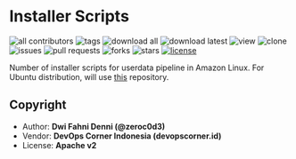 # Installer Scripts

![all contributors](https://img.shields.io/github/contributors/devopscorner/scripts)
![tags](https://img.shields.io/github/v/tag/devopscorner/scripts?sort=semver)
![download all](https://img.shields.io/github/downloads/devopscorner/scripts/total.svg)
![download latest](https://img.shields.io/github/downloads/devopscorner/scripts/1.0/total)
![view](https://views.whatilearened.today/views/github/devopscorner/scripts.svg)
![clone](https://img.shields.io/badge/dynamic/json?color=success&label=clone&query=count&url=https://github.com/devopscorner/scripts/blob/master/clone.json?raw=True&logo=github)
![issues](https://img.shields.io/github/issues/devopscorner/scripts)
![pull requests](https://img.shields.io/github/issues-pr/devopscorner/scripts)
![forks](https://img.shields.io/github/forks/devopscorner/scripts)
![stars](https://img.shields.io/github/stars/devopscorner/scripts)
[![license](https://img.shields.io/github/license/devopscorner/scripts)](https://img.shields.io/github/license/devopscorner/scripts)

Number of installer scripts for userdata pipeline in Amazon Linux. For Ubuntu distribution, will use [this](https://github.com/devopscorner/devopscorner-container/tree/main/scripts) repository.

## Copyright

- Author: **Dwi Fahni Denni (@zeroc0d3)**
- Vendor: **DevOps Corner Indonesia (devopscorner.id)**
- License: **Apache v2**
